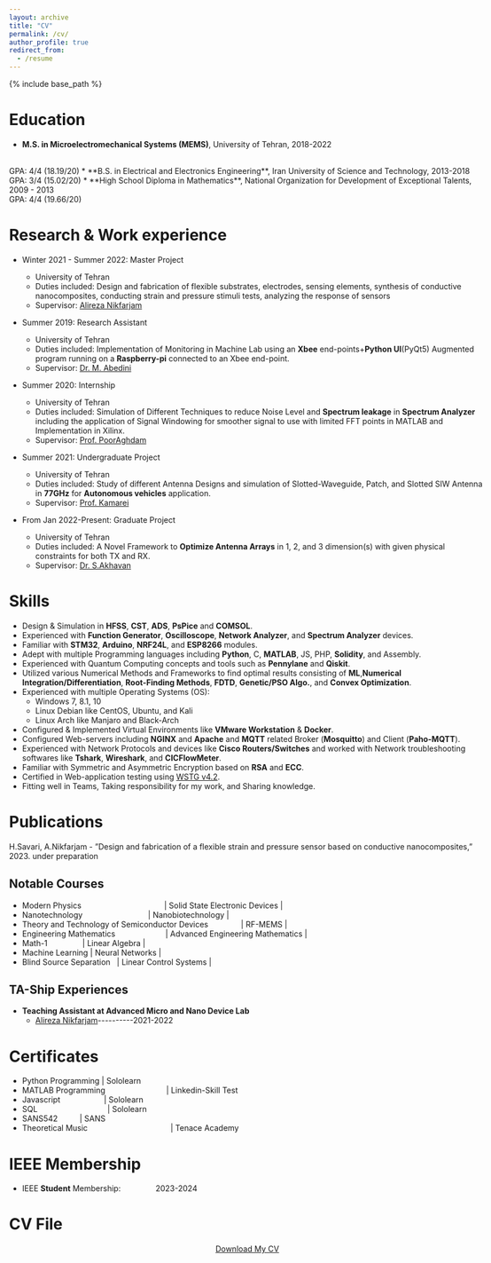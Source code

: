 ```yaml
---
layout: archive
title: "CV"
permalink: /cv/
author_profile: true
redirect_from:
  - /resume
---
```

{% include base_path %}



Education
======
* **M.S. in Microelectromechanical Systems (MEMS)**, University of Tehran, 2018-2022
<br> 
  GPA: 4/4 (18.19/20)
* **B.S. in Electrical and Electronics Engineering**, Iran University of Science and Technology, 2013-2018
<br> 
   GPA: 3/4 (15.02/20)
* **High School Diploma in Mathematics**, National Organization for Development of Exceptional Talents, 2009 - 2013
<br> 
  GPA: 4/4 (19.66/20)

Research & Work experience
======
* Winter 2021 - Summer 2022: Master Project
  * University of Tehran
  * Duties included: Design and fabrication of flexible substrates, electrodes, sensing elements, synthesis of conductive nanocomposites, conducting strain and pressure stimuli tests, analyzing the response of sensors
  * Supervisor: [Alireza Nikfarjam](https://fnst.ut.ac.ir/en/~a.nikfarjam)



* Summer 2019: Research Assistant
  * University of Tehran
  * Duties included: Implementation of Monitoring in Machine Lab using an **Xbee** end-points+**Python UI**(PyQt5) Augmented program running on a **Raspberry-pi** connected to an Xbee end-point.
  * Supervisor: [Dr. M. Abedini](https://ece.ut.ac.ir/~m.abedini)

* Summer 2020: Internship
  * University of Tehran
  * Duties included: Simulation of Different Techniques to reduce Noise Level and **Spectrum leakage** in **Spectrum Analyzer** including the application of Signal Windowing for smoother signal to use with limited FFT points in MATLAB and Implementation in Xilinx. 
  * Supervisor: [Prof. PoorAghdam](https://ece.ut.ac.ir/~kaghdam/network)
 
* Summer 2021: Undergraduate Project
  * University of Tehran
  * Duties included: Study of different Antenna Designs and simulation of Slotted-Waveguide, Patch, and Slotted SIW Antenna in **77GHz** for **Autonomous vehicles** application. 
  * Supervisor: [Prof. Kamarei](https://ece.ut.ac.ir/~kamarei)
 
* From Jan 2022-Present: Graduate Project
  * University of Tehran
  * Duties included: A Novel Framework to **Optimize Antenna Arrays** in 1, 2, and 3 dimension(s) with given physical constraints for both TX and RX. 
  * Supervisor: [Dr. S.Akhavan](https://ece.ut.ac.ir/~s.akhavan)
  
Skills
======
* Design & Simulation in **HFSS**, **CST**, **ADS**, **PsPice** and **COMSOL**.
* Experienced with **Function Generator**, **Oscilloscope**, **Network Analyzer**, and **Spectrum Analyzer** devices.
* Familiar with **STM32**, **Arduino**, **NRF24L**, and **ESP8266** modules. 
* Adept with multiple Programming languages including **Python**, C, **MATLAB**, JS, PHP, **Solidity**, and Assembly.
* Experienced with Quantum Computing concepts and tools such as **Pennylane** and **Qiskit**.
* Utilized various Numerical Methods and Frameworks to find optimal results consisting of **ML**,**Numerical Integration/Differentiation**, **Root-Finding Methods**, **FDTD**, **Genetic/PSO  Algo.**, and **Convex Optimization**.
* Experienced with multiple Operating Systems (OS):
  * Windows 7, 8.1, 10
  * Linux Debian like CentOS, Ubuntu, and Kali
  * Linux Arch like Manjaro and Black-Arch
* Configured & Implemented Virtual Environments like **VMware Workstation** & **Docker**.
* Configured Web-servers including **NGINX** and **Apache** and **MQTT** related Broker (**Mosquitto**) and Client (**Paho-MQTT**).
* Experienced with Network Protocols and devices like **Cisco Routers/Switches** and worked with Network troubleshooting softwares like **Tshark**, **Wireshark**, and **CICFlowMeter**.
* Familiar with Symmetric and Asymmetric Encryption based on **RSA** and **ECC**.
* Certified in Web-application testing using [WSTG v4.2](https://owasp.org/www-project-web-security-testing-guide/v42/).
* Fitting well in Teams, Taking responsibility for my work, and Sharing knowledge. 


<!--
Language Skills
======
* TOEFL
  * Overall: **98**  &nbsp;&nbsp;&nbsp;&nbsp;&nbsp;&nbsp;&nbsp;&nbsp;&nbsp;&nbsp;&nbsp;&nbsp;&nbsp;&nbsp;&nbsp;&nbsp;Date: &nbsp;&nbsp;&nbsp;&nbsp;    510th September 2023  
--> 

  
Publications
======
H.Savari, A.Nikfarjam - ”Design and fabrication of a flexible strain and pressure sensor based on
conductive nanocomposites,” 2023. under preparation

<!--
<ul>{% for post in site.publications %}
  {% include archive-single-cv.html %}
  {% endfor %}</ul>
--> 

  
Notable Courses
------
* Modern Physics   &nbsp;&nbsp;&nbsp;&nbsp;&nbsp;&nbsp;&nbsp;&nbsp;&nbsp;&nbsp;&nbsp;&nbsp;&nbsp;&nbsp;&nbsp;&nbsp;&nbsp;&nbsp;&nbsp;&nbsp;&nbsp; &nbsp;&nbsp;&nbsp;&nbsp; &nbsp;&nbsp;&nbsp;&nbsp;&nbsp;&nbsp;&nbsp;&nbsp;&nbsp;&nbsp;|  Solid State Electronic Devices  |
* Nanotechnology   &nbsp;&nbsp;&nbsp;&nbsp;&nbsp;&nbsp;&nbsp;&nbsp;&nbsp;&nbsp;&nbsp;&nbsp;&nbsp;&nbsp;&nbsp;&nbsp;&nbsp;&nbsp;&nbsp;&nbsp;&nbsp;&nbsp;&nbsp;&nbsp;&nbsp;&nbsp;&nbsp;&nbsp;&nbsp;|  Nanobiotechnology              |
* Theory and Technology of Semiconductor Devices                   &nbsp;&nbsp;&nbsp;&nbsp;&nbsp;&nbsp;&nbsp;&nbsp;&nbsp;&nbsp;&nbsp;&nbsp;&nbsp;               |  RF-MEMS                       |
* Engineering Mathematics &nbsp;&nbsp;&nbsp;&nbsp;&nbsp;&nbsp;&nbsp;&nbsp;&nbsp;&nbsp;&nbsp;&nbsp;&nbsp;&nbsp;&nbsp;&nbsp;&nbsp;&nbsp;&nbsp;&nbsp;&nbsp;&nbsp;|  Advanced Engineering Mathematics       |
* Math-1     &nbsp;&nbsp;&nbsp;&nbsp;&nbsp;&nbsp;&nbsp;&nbsp;&nbsp;&nbsp;&nbsp;&nbsp;&nbsp;&nbsp; |  Linear Algebra                         |
* Machine Learning                     |  Neural Networks                        |
* Blind Source Separation   &nbsp;          |  Linear Control Systems                 |






TA-Ship Experiences
------
* **Teaching Assistant at Advanced Micro and Nano Device Lab**
  * [Alireza Nikfarjam](https://fnst.ut.ac.ir/en/~a.nikfarjam)----------2021-2022   


Certificates 
=====
* Python Programming | Sololearn
* MATLAB Programming &nbsp;&nbsp;&nbsp;&nbsp;&nbsp;&nbsp;&nbsp;&nbsp;&nbsp;&nbsp;&nbsp;&nbsp;&nbsp;&nbsp;&nbsp;&nbsp;&nbsp;&nbsp;&nbsp;&nbsp;&nbsp;&nbsp;&nbsp;&nbsp;&nbsp;&nbsp;&nbsp;| Linkedin-Skill Test
* Javascript         &nbsp;&nbsp;&nbsp;&nbsp;&nbsp;&nbsp;&nbsp;&nbsp;&nbsp;&nbsp;&nbsp;&nbsp;&nbsp;&nbsp;&nbsp;&nbsp;&nbsp;&nbsp;&nbsp;| Sololearn
* SQL                &nbsp;&nbsp;&nbsp;&nbsp;&nbsp;&nbsp;&nbsp;&nbsp;&nbsp;&nbsp;&nbsp;&nbsp;&nbsp;&nbsp;&nbsp;&nbsp;&nbsp;&nbsp;&nbsp;&nbsp;&nbsp;&nbsp;&nbsp;&nbsp;&nbsp;&nbsp;&nbsp;&nbsp;&nbsp;&nbsp;&nbsp;| Sololearn
* SANS542           &nbsp;&nbsp;&nbsp;&nbsp;&nbsp;&nbsp;&nbsp;&nbsp; | SANS
* Theoretical Music  &nbsp;&nbsp;&nbsp;&nbsp;&nbsp;&nbsp;&nbsp;&nbsp;&nbsp;&nbsp;&nbsp;&nbsp;&nbsp;&nbsp;&nbsp;&nbsp;&nbsp;&nbsp;&nbsp;&nbsp;&nbsp;&nbsp;&nbsp;&nbsp;&nbsp;&nbsp;&nbsp;&nbsp;&nbsp;&nbsp;&nbsp;&nbsp;&nbsp;&nbsp;&nbsp;&nbsp; | Tenace Academy

IEEE Membership
=====
* IEEE **Student** Membership:&nbsp;&nbsp;&nbsp;&nbsp;&nbsp;&nbsp;&nbsp;&nbsp;&nbsp;&nbsp;&nbsp;&nbsp;&nbsp;&nbsp;&nbsp;&nbsp;2023-2024

CV File
=====
  
<html lang="en"><head>
  <meta charset="utf-8">
  <meta http-equiv="X-UA-Compatible" content="IE=edge">
  <meta name="viewport" content="width=device-width, initial-scale=1"><!-- Begin Jekyll SEO tag v2.8.0 -->
<title>CV | Mohammadreza Arani Bidhendi</title>
<meta name="generator" content="Jekyll v4.3.1" />
<meta property="og:title" content="ABOUT" />
<meta name="author" content="MohammadReza Arani" />
<meta property="og:locale" content="en_US" />
<meta name="description" content=" Personal website of Mohammadreza ARani" />
<meta property="og:description" content="Personal website of MohammadReza Arani" />
<link rel="canonical" href="http://localhost:4000/" />
<meta property="og:url" content="http://localhost:4000/" />
<meta property="og:site_name" content="MohammadReza ARani" />
<meta property="og:type" content="website" />
<meta name="twitter:card" content="summary" />
<meta property="twitter:title" content="ABOUT" />
<script type="application/ld+json">
{"@context":"https://schema.org","@type":"WebSite","author":{"@type":"Person","name":"MohammadReza Arani"},"description":"Personal website of MohammadReza Arani","headline":"ABOUT","name":"MohammadReza Arani","url":"http://localhost:4000/"}</script>
<!-- End Jekyll SEO tag -->
<!--<link rel="stylesheet" href="/assets/css/style.css">-->
  <link rel="stylesheet" href="/assets/css/github-markdown.css">
  <link rel="stylesheet" href="https://www.w3schools.com/w3css/4/w3.css">	
  <link rel="stylesheet" href="https://fonts.googleapis.com/css?family=Raleway">
  <link rel="stylesheet" href="https://cdnjs.cloudflare.com/ajax/libs/font-awesome/4.7.0/css/font-awesome.min.css"><link type="application/atom+xml" rel="alternate" href="http://localhost:4000/feed.xml" title="MohammadReza Arani" />
</head>
<body class="w3-content" style="max-width:1600px">

 <div align="center"> 
<p><a href="https://github.com/MohammadReza-Arani/MohammadReza-Arani.github.io/blob/main/files/Mohammadreza_Arani_Bidhendi_CV.pdf" class="w3-button w3-white w3-border w3-border-indigo w3-round-large w3-text-blue">Download My CV</a> </p>
 </div>
  
</body>  
</html>
